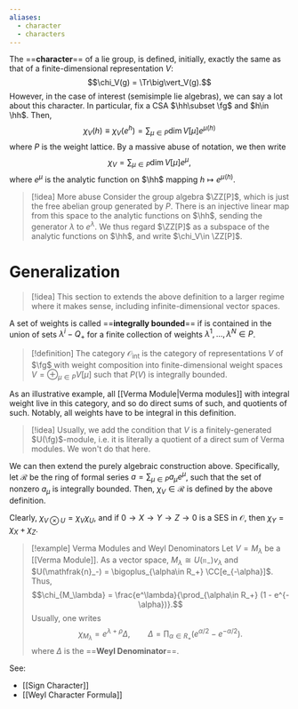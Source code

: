 ```yaml
---
aliases:
  - character
  - characters
---
```

The ==**character**== of a lie group, is defined, initially, exactly the same as that of a finite-dimensional representation $V$:$$\chi_V(g) = \Tr\big\vert_V(g).$$However, in the case of interest (semisimple lie algebras), we can say a lot about this character. In particular, fix a CSA $\hh\subset \fg$ and $h\in \hh$. Then,$$\chi_V(h) \equiv \chi_V(e^h) = \sum_{\mu\in P} \dim V[\mu] e^{\mu(h)}$$where $P$ is the weight lattice. By a massive abuse of notation, we then write$$\chi_V = \sum_{\mu \in P} \dim V[\mu] e^\mu,$$where $e^\mu$ is the analytic function on $\hh$ mapping $h\mapsto e^{\mu(h)}$. 

>[!idea] More abuse
>Consider the group algebra $\ZZ[P]$, which is just the free abelian group generated by $P$. There is an injective linear map from this space to the analytic functions on $\hh$, sending the generator $\lambda$ to $e^\lambda$. We thus regard $\ZZ[P]$ as a subspace of the analytic functions on $\hh$, and write $\chi_V\in \ZZ[P]$.

# Generalization

>[!idea]
>This section to extends the above definition to a larger regime where it makes sense, including infinite-dimensional vector spaces.

A set of weights is called ==**integrally bounded**== if is contained in the union of sets $\lambda^i - Q_+$ for a finite collection of weights $\lambda^1,\dots, \lambda^N\in P$.

>[!definition]
>The category $\mathcal{O}_\text{int}$ is the category of representations $V$ of $\fg$ with weight composition into finite-dimensional weight spaces $V = \oplus_{\mu\in P} V[\mu]$ such that $P(V)$ is integrally bounded.

As an illustrative example, all [[Verma Module|Verma modules]] with integral weight live in this category, and so do direct sums of such, and quotients of such. Notably, all weights have to be integral in this definition.

>[!idea]
>Usually, we add the condition that $V$ is a finitely-generated $U(\fg)$-module, i.e. it is literally a quotient of a direct sum of Verma modules. We won't do that here.

We can then extend the purely algebraic construction above. Specifically, let $\mathcal{R}$ be the ring of formal series $a = \sum_{\mu \in P} a_\mu e^\mu$, such that the set of nonzero $a_\mu$ is integrally bounded. Then, $\chi_V\in \mathcal{R}$ is defined by the above definition.

Clearly, $\chi_{V\otimes U} = \chi_V\chi_U$, and if $0\to X\to Y\to Z \to 0$ is a SES in $\mathcal{O}$, then $\chi_Y = \chi_X + \chi_Z$.

> [!example] Verma Modules and Weyl Denominators
> Let $V = M_\lambda$ be a [[Verma Module]]. As a vector space, $M_\lambda \cong U(\mathfrak{n}_-)v_\lambda$ and $U(\mathfrak{n}_-) = \bigoplus_{\alpha\in R_+} \CC[e_{-\alpha}]$. Thus,$$\chi_{M_\lambda} = \frac{e^\lambda}{\prod_{\alpha\in R_+} (1 - e^{-\alpha})}.$$Usually, one writes$$\chi_{M_\lambda} = e^{\lambda + \rho}{\Delta},\qquad \Delta = \prod_{\alpha\in R_+} (e^{\alpha/2} - e^{-\alpha/2}).$$where $\Delta$ is the ==**Weyl Denominator**==.

See:
- [[Sign Character]]
- [[Weyl Character Formula]]